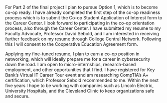 For Part 2 of the final project I plan to pursue Option 1, which is to become co-op ready. I have already completed the first step of the co-op readiness process which is to submit the Co-op Student Application of Interest form to the Career Center. I look forward to participating in the co-op orientation process, also through the Career Center. I have submitted my resume to my Faculty Advocate, Professor David Sebold, and I am interested in receiving further feedback on my resume through College Central Network. Following this I will consent to the Cooperative Education Agreement form. 

Applying my fine-tuned resume, I plan to earn a co-op position in networking, which will ideally prepare me for a career in cybersecurity down the road. I am open to micro-internships, research-based employment, and other opportunities that I find. I have registered for Key Bank’s Virtual IT Career Tour event and am researching CompTIA’s A+ certification, which Professor Sebold recommended to me. Within the next five years I hope to be working with companies such as Lincoln Electric, University Hospitals, and the Cleveland Clinic to keep organizations safe and secure. 
